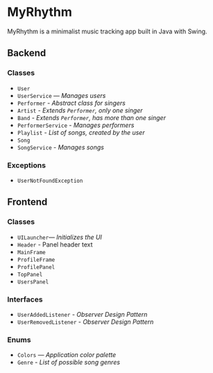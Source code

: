 # MyRhythm

MyRhythm is a minimalist music tracking app built in Java with Swing.

## Backend

### Classes
- `User`
- `UserService` — *Manages users*
- `Performer` - *Abstract class for singers*
- `Artist` - *Extends `Performer`, only one singer*
- `Band` - *Extends `Performer`, has more than one singer*
- `PerformerService` - *Manages performers*
- `Playlist` - *List of songs, created by the user*
- `Song`
- `SongService` - *Manages songs*

### Exceptions
- `UserNotFoundException`

## Frontend

### Classes
- `UILauncher`— *Initializes the UI*
- `Header` - Panel header text
- `MainFrame`
- `ProfileFrame`
- `ProfilePanel`
- `TopPanel`
- `UsersPanel`

### Interfaces
- `UserAddedListener` - *Observer Design Pattern*
- `UserRemovedListener` - *Observer Design Pattern*

### Enums
- `Colors` — *Application color palette*
- `Genre` - *List of possible song genres*